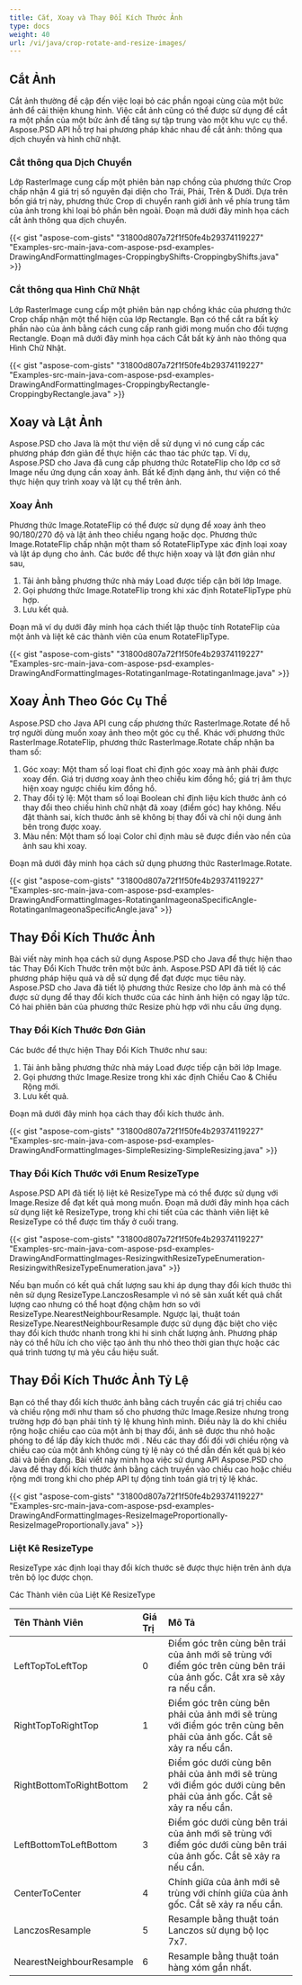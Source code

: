 ```yaml
---
title: Cắt, Xoay và Thay Đổi Kích Thước Ảnh
type: docs
weight: 40
url: /vi/java/crop-rotate-and-resize-images/
---
```


## **Cắt Ảnh**
Cắt ảnh thường đề cập đến việc loại bỏ các phần ngoại cùng của một bức ảnh để cải thiện khung hình. Việc cắt ảnh cũng có thể được sử dụng để cắt ra một phần của một bức ảnh để tăng sự tập trung vào một khu vực cụ thể. Aspose.PSD API hỗ trợ hai phương pháp khác nhau để cắt ảnh: thông qua dịch chuyển và hình chữ nhật.
### **Cắt thông qua Dịch Chuyển**
Lớp RasterImage cung cấp một phiên bản nạp chồng của phương thức Crop chấp nhận 4 giá trị số nguyên đại diện cho Trái, Phải, Trên & Dưới. Dựa trên bốn giá trị này, phương thức Crop di chuyển ranh giới ảnh về phía trung tâm của ảnh trong khi loại bỏ phần bên ngoài. Đoạn mã dưới đây minh họa cách cắt ảnh thông qua dịch chuyển.


{{< gist "aspose-com-gists" "31800d807a72f1f50fe4b29374119227" "Examples-src-main-java-com-aspose-psd-examples-DrawingAndFormattingImages-CroppingbyShifts-CroppingbyShifts.java" >}}
### **Cắt thông qua Hình Chữ Nhật**
Lớp RasterImage cung cấp một phiên bản nạp chồng khác của phương thức Crop chấp nhận một thể hiện của lớp Rectangle. Bạn có thể cắt ra bất kỳ phần nào của ảnh bằng cách cung cấp ranh giới mong muốn cho đối tượng Rectangle. Đoạn mã dưới đây minh họa cách Cắt bất kỳ ảnh nào thông qua Hình Chữ Nhật.


{{< gist "aspose-com-gists" "31800d807a72f1f50fe4b29374119227" "Examples-src-main-java-com-aspose-psd-examples-DrawingAndFormattingImages-CroppingbyRectangle-CroppingbyRectangle.java" >}}
## **Xoay và Lật Ảnh**
Aspose.PSD cho Java là một thư viện dễ sử dụng vì nó cung cấp các phương pháp đơn giản để thực hiện các thao tác phức tạp. Ví dụ, Aspose.PSD cho Java đã cung cấp phương thức RotateFlip cho lớp cơ sở Image nếu ứng dụng cần xoay ảnh. Bất kể định dạng ảnh, thư viện có thể thực hiện quy trình xoay và lật cụ thể trên ảnh.
### **Xoay Ảnh**
Phương thức Image.RotateFlip có thể được sử dụng để xoay ảnh theo 90/180/270 độ và lật ảnh theo chiều ngang hoặc dọc. Phương thức Image.RotateFlip chấp nhận một tham số RotateFlipType xác định loại xoay và lật áp dụng cho ảnh. Các bước để thực hiện xoay và lật đơn giản như sau,

1. Tải ảnh bằng phương thức nhà máy Load được tiếp cận bởi lớp Image.
1. Gọi phương thức Image.RotateFlip trong khi xác định RotateFlipType phù hợp.
1. Lưu kết quả.

Đoạn mã ví dụ dưới đây minh họa cách thiết lập thuộc tính RotateFlip của một ảnh và liệt kê các thành viên của enum RotateFlipType.


{{< gist "aspose-com-gists" "31800d807a72f1f50fe4b29374119227" "Examples-src-main-java-com-aspose-psd-examples-DrawingAndFormattingImages-RotatinganImage-RotatinganImage.java" >}}
## **Xoay Ảnh Theo Góc Cụ Thể**
Aspose.PSD cho Java API cung cấp phương thức RasterImage.Rotate để hỗ trợ người dùng muốn xoay ảnh theo một góc cụ thể. Khác với phương thức RasterImage.RotateFlip, phương thức RasterImage.Rotate chấp nhận ba tham số:

1. Góc xoay: Một tham số loại float chỉ định góc xoay mà ảnh phải được xoay đến. Giá trị dương xoay ảnh theo chiều kim đồng hồ; giá trị âm thực hiện xoay ngược chiều kim đồng hồ.
1. Thay đổi tỷ lệ: Một tham số loại Boolean chỉ định liệu kích thước ảnh có thay đổi theo chiếu hình chữ nhật đã xoay (điểm góc) hay không. Nếu đặt thành sai, kích thước ảnh sẽ không bị thay đổi và chỉ nội dung ảnh bên trong được xoay.
1. Màu nền: Một tham số loại Color chỉ định màu sẽ được điền vào nền của ảnh sau khi xoay.

Đoạn mã dưới đây minh họa cách sử dụng phương thức RasterImage.Rotate.


{{< gist "aspose-com-gists" "31800d807a72f1f50fe4b29374119227" "Examples-src-main-java-com-aspose-psd-examples-DrawingAndFormattingImages-RotatinganImageonaSpecificAngle-RotatinganImageonaSpecificAngle.java" >}}
## **Thay Đổi Kích Thước Ảnh**
Bài viết này minh họa cách sử dụng Aspose.PSD cho Java để thực hiện thao tác Thay Đổi Kích Thước trên một bức ảnh. Aspose.PSD API đã tiết lộ các phương pháp hiệu quả và dễ sử dụng để đạt được mục tiêu này. Aspose.PSD cho Java đã tiết lộ phương thức Resize cho lớp ảnh mà có thể được sử dụng để thay đổi kích thước của các hình ảnh hiện có ngay lập tức. Có hai phiên bản của phương thức Resize phù hợp với nhu cầu ứng dụng.
### **Thay Đổi Kích Thước Đơn Giản**
Các bước để thực hiện Thay Đổi Kích Thước như sau:

1. Tải ảnh bằng phương thức nhà máy Load được tiếp cận bởi lớp Image.
1. Gọi phương thức Image.Resize trong khi xác định Chiều Cao & Chiều Rộng mới.
1. Lưu kết quả.

Đoạn mã dưới đây minh họa cách thay đổi kích thước ảnh.


{{< gist "aspose-com-gists" "31800d807a72f1f50fe4b29374119227" "Examples-src-main-java-com-aspose-psd-examples-DrawingAndFormattingImages-SimpleResizing-SimpleResizing.java" >}}
### **Thay Đổi Kích Thước với Enum ResizeType**
Aspose.PSD API đã tiết lộ liệt kê ResizeType mà có thể được sử dụng với Image.Resize để đạt kết quả mong muốn. Đoạn mã dưới đây minh họa cách sử dụng liệt kê ResizeType, trong khi chi tiết của các thành viên liệt kê ResizeType có thể được tìm thấy ở cuối trang.


{{< gist "aspose-com-gists" "31800d807a72f1f50fe4b29374119227" "Examples-src-main-java-com-aspose-psd-examples-DrawingAndFormattingImages-ResizingwithResizeTypeEnumeration-ResizingwithResizeTypeEnumeration.java" >}}



Nếu bạn muốn có kết quả chất lượng sau khi áp dụng thay đổi kích thước thì nên sử dụng ResizeType.LanczosResample vì nó sẽ sản xuất kết quả chất lượng cao nhưng có thể hoạt động chậm hơn so với ResizeType.NearestNeighbourResample. Ngược lại, thuật toán ResizeType.NearestNeighbourResample được sử dụng đặc biệt cho việc thay đổi kích thước nhanh trong khi hi sinh chất lượng ảnh. Phương pháp này có thể hữu ích cho việc tạo ảnh thu nhỏ theo thời gian thực hoặc các quá trình tương tự mà yêu cầu hiệu suất.
## **Thay Đổi Kích Thước Ảnh Tỷ Lệ**
Bạn có thể thay đổi kích thước ảnh bằng cách truyền các giá trị chiều cao và chiều rộng mới như tham số cho phương thức Image.Resize nhưng trong trường hợp đó bạn phải tính tỷ lệ khung hình mình. Điều này là do khi chiều rộng hoặc chiều cao của một ảnh bị thay đổi, ảnh sẽ được thu nhỏ hoặc phóng to để lấp đầy kích thước mới . Nếu các thay đổi đối với chiều rộng và chiều cao của một ảnh không cùng tỷ lệ này có thể dẫn đến kết quả bị kéo dài và biến dạng. Bài viết này minh họa việc sử dụng API Aspose.PSD cho Java để thay đổi kích thước ảnh bằng cách truyền vào chiều cao hoặc chiều rộng mới trong khi cho phép API tự động tính toán giá trị tỷ lệ khác.

{{< gist "aspose-com-gists" "31800d807a72f1f50fe4b29374119227" "Examples-src-main-java-com-aspose-psd-examples-DrawingAndFormattingImages-ResizeImageProportionally-ResizeImageProportionally.java" >}}
### **Liệt Kê ResizeType**
ResizeType xác định loại thay đổi kích thước sẽ được thực hiện trên ảnh dựa trên bộ lọc được chọn.

Các Thành viên của Liệt Kê ResizeType

|**Tên Thành Viên**|**Giá Trị**|**Mô Tả**|
| :- | :- | :- |
|LeftTopToLeftTop|0|Điểm góc trên cùng bên trái của ảnh mới sẽ trùng với điểm góc trên cùng bên trái của ảnh gốc. Cắt xra sẽ xảy ra nếu cần.|
|RightTopToRightTop|1|Điểm góc trên cùng bên phải của ảnh mới sẽ trùng với điểm góc trên cùng bên phải của ảnh gốc. Cắt sẽ xảy ra nếu cần.|
|RightBottomToRightBottom|2|Điểm góc dưới cùng bên phải của ảnh mới sẽ trùng với điểm góc dưới cùng bên phải của ảnh gốc. Cắt sẽ xảy ra nếu cần.|
|LeftBottomToLeftBottom|3|Điểm góc dưới cùng bên trái của ảnh mới sẽ trùng với điểm góc dưới cùng bên trái của ảnh gốc. Cắt sẽ xảy ra nếu cần.|
|CenterToCenter|4|Chính giữa của ảnh mới sẽ trùng với chính giữa của ảnh gốc. Cắt sẽ xảy ra nếu cần.|
|LanczosResample|5|Resample bằng thuật toán Lanczos sử dụng bộ lọc 7x7.|
|NearestNeighbourResample|6|Resample bằng thuật toán hàng xóm gần nhất.|
